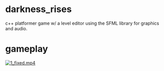 # darkness_rises
c++ platformer game w/ a level editor using the SFML library for graphics and audio. 

# gameplay
[![1_fixed.mp4](https://github.com/321BadgerCode/darkness_rises/assets/83559316/9d355509-a8d9-4ed0-bfde-14101385ed82)](https://github.com/321BadgerCode/darkness_rises/assets/83559316/a7dcc315-87e3-410d-ba35-ddad76760fda)
